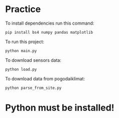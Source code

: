 # Practice
To install dependencies run this command:
```
pip install bs4 numpy pandas matplotlib
```

To run this project:
```
python main.py
```

To download sensors data:
```
python load.py
```

To download data from pogodaiklimat:
```
python parse_from_site.py
```

# **Python must be installed!**